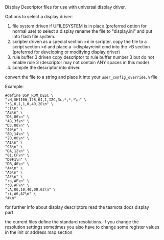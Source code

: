 Display Descriptor files for use with universal display driver. 

Options to select a display driver:

1. file system driven if UFILESYSTEM is in place (preferred option for normal use)
  to select a display rename the file to "display.ini" and put into flash file system.
2. scripter driven as a special section >d in scripter.
  copy the file to a script section >d and place a ->displayreinit cmd into the >B section
  (preferred for developing or modifying display driver)
3. rule buffer 3 driven
  copy descriptor to rule buffer number 3 but do not enable rule 3
  (descriptor may not contain ANY spaces in this mode)
4. compile the descriptor into driver.
  
  convert the file to a string and place it into your `user_config_override.h` file

  Example:

```
#define DSP_ROM_DESC \
":H,SH1106,128,64,1,I2C,3c,*,*,*\n" \
":S,0,1,1,0,40,20\n" \
":I\n" \
"AE\n" \
"D5,80\n" \
"A8,3f\n" \
"D3,00\n" \
"40\n" \
"8D,14\n" \
"20,00\n" \
"A1\n" \
"C8\n" \
"DA,12\n" \
"81,CF\n" \
"D9F1\n" \
"DB,40\n" \
"A4\n" \
"A6\n" \
"AF\n" \
":o,AE\n" \
":O,AF\n" \
":A,00,10,40,00,02\n" \
":i,A6,A7\n" \
"#\n"
```


for further info about display descriptors read the tasmota docs display part.

the current files define the standard resolutions. if you change the resolution settings
sometimes you also have to change some register values in the init or address map section
